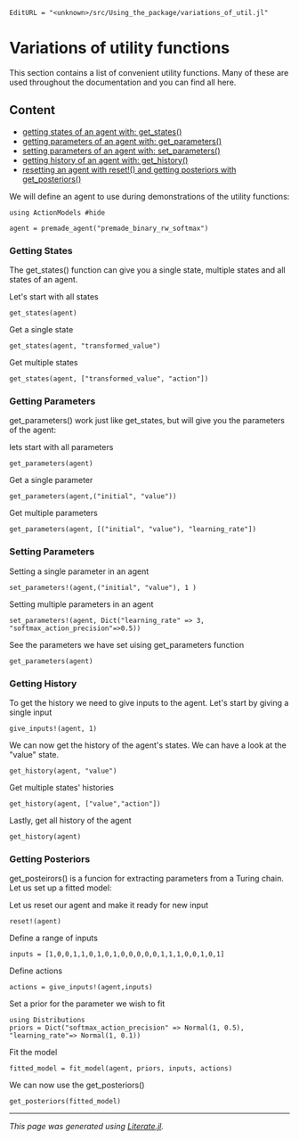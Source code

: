 ```@meta
EditURL = "<unknown>/src/Using_the_package/variations_of_util.jl"
```

# Variations of utility functions

This section contains a list of convenient utility functions. Many of these are used throughout the documentation and you can find all here.

 ## Content
  - [getting states of an agent with: get_states()](#Getting-States)
  - [getting parameters of an agent with: get_parameters()](#Getting-Parameters)
  - [setting parameters of an agent with: set_parameters()](#Setting-Parameters)
  - [getting history of an agent with: get_history()](#Getting-History)
  - [resetting an agent with reset!() and getting posteriors with get_posteriors()](#Getting-Posteriors)

We will define an agent to use during demonstrations of the utility functions:

````@example variations_of_util
using ActionModels #hide

agent = premade_agent("premade_binary_rw_softmax")
````

### Getting States
The get_states() function can give you a single state, multiple states and all states of an agent.

Let's start with all states

````@example variations_of_util
get_states(agent)
````

Get a single state

````@example variations_of_util
get_states(agent, "transformed_value")
````

Get multiple states

````@example variations_of_util
get_states(agent, ["transformed_value", "action"])
````

### Getting Parameters

get\_parameters() work just like get_states, but will give you the parameters of the agent:

lets start with all parameters

````@example variations_of_util
get_parameters(agent)
````

Get a single parameter

````@example variations_of_util
get_parameters(agent,("initial", "value"))
````

Get multiple parameters

````@example variations_of_util
get_parameters(agent, [("initial", "value"), "learning_rate"])
````

### Setting Parameters

Setting a single parameter in an agent

````@example variations_of_util
set_parameters!(agent,("initial", "value"), 1 )
````

Setting multiple parameters in an agent

````@example variations_of_util
set_parameters!(agent, Dict("learning_rate" => 3, "softmax_action_precision"=>0.5))
````

See the parameters we have set uising get_parameters function

````@example variations_of_util
get_parameters(agent)
````

### Getting History

To get the history we need to give inputs to the agent. Let's start by giving a single input

````@example variations_of_util
give_inputs!(agent, 1)
````

We can now get the history of the agent's states. We can have a look at the "value" state.

````@example variations_of_util
get_history(agent, "value")
````

Get multiple states' histories

````@example variations_of_util
get_history(agent, ["value","action"])
````

Lastly, get all history of the agent

````@example variations_of_util
get_history(agent)
````

### Getting Posteriors

get\_posteirors() is a funcion for extracting parameters from a Turing chain. Let us set up a fitted model:

Let us reset our agent and make it ready for new input

````@example variations_of_util
reset!(agent)
````

Define a range of inputs

````@example variations_of_util
inputs = [1,0,0,1,1,0,1,0,1,0,0,0,0,0,1,1,1,0,0,1,0,1]
````

Define actions

````@example variations_of_util
actions = give_inputs!(agent,inputs)
````

Set a prior for the parameter we wish to fit

````@example variations_of_util
using Distributions
priors = Dict("softmax_action_precision" => Normal(1, 0.5), "learning_rate"=> Normal(1, 0.1))
````

Fit the model

````@example variations_of_util
fitted_model = fit_model(agent, priors, inputs, actions)
````

We can now use the get_posteriors()

````@example variations_of_util
get_posteriors(fitted_model)
````

---

*This page was generated using [Literate.jl](https://github.com/fredrikekre/Literate.jl).*

